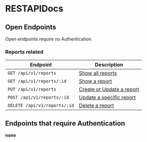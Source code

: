 # RESTAPIDocs 

## Open Endpoints

Open endpoints require no Authentication.

### Reports related

| Endpoint | Description |
|---------|-------------|
| `GET /api/v1/reports` | [Show all reports](reports/get.md) |
| `GET /api/v1/reports/:id` | [Show a report](reports/get.md) |
| `PUT /api/v1/reports` | [Create or Update a report](reports/create.md) |
| `POST /api/v1/reports/:id` | [Update a specific report](reports/update.md) |
| `DELETE /api/v1/reports/:id` | [Delete a report](reports/delete.md) |

## Endpoints that require Authentication

**none**